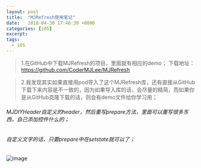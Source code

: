 ```yaml
---
layout: post
title:  "MJRefresh使用笔记"
date:   2018-04-30 17:46:30 +0800
categories: [iOS]
excerpt: 
tags:
  - iOS
---
```


> 1.在GitHub中下载MJRefresh的项目，里面就有相应的demo；
> 下载地址：https://github.com/CoderMJLee/MJRefresh

> 2.我发现其实如果直接用pod导入了这个MJRefresh库，还有直接从GitHub下载下来内容是不一致的，因为如果导入库的话，会尽量的精简，而如果你是从GitHub克隆下载的话，则会有demo文件给你学习用；

###### MJDIYHeader自定义的header，然后重写prepare方法，里面可以重写很多东西，自己添加控件什么的；

###### 自定义文字的话，只要prepare中在setstate就可以了；

![image](https://liuyujiahaha.github.io/blogPic/MJRefresh类的关系.jpg)